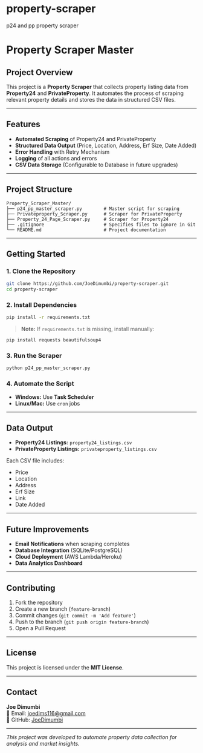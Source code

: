 # property-scraper
p24 and pp property scraper

# Property Scraper Master

## Project Overview

This project is a **Property Scraper** that collects property listing data from **Property24** and **PrivateProperty**. It automates the process of scraping relevant property details and stores the data in structured CSV files.

---

## Features

- **Automated Scraping** of Property24 and PrivateProperty
- **Structured Data Output** (Price, Location, Address, Erf Size, Date Added)
- **Error Handling** with Retry Mechanism
- **Logging** of all actions and errors
- **CSV Data Storage** (Configurable to Database in future upgrades)

---

## Project Structure

```
Property_Scraper_Master/
├── p24_pp_master_scraper.py        # Master script for scraping
├── Privateproperty_Scraper.py      # Scraper for PrivateProperty
├── Property_24_Page_Scraper.py     # Scraper for Property24
├── .gitignore                      # Specifies files to ignore in Git
└── README.md                       # Project documentation
```

---

##  Getting Started

### 1. **Clone the Repository**

```bash
git clone https://github.com/JoeDimumbi/property-scraper.git
cd property-scraper
```

### 2. **Install Dependencies**

```bash
pip install -r requirements.txt
```

> **Note:** If `requirements.txt` is missing, install manually:

```bash
pip install requests beautifulsoup4
```

### 3. **Run the Scraper**

```bash
python p24_pp_master_scraper.py
```

### 4. **Automate the Script**

- **Windows:** Use **Task Scheduler**
- **Linux/Mac:** Use `cron` jobs

---

## Data Output

- **Property24 Listings:** `property24_listings.csv`
- **PrivateProperty Listings:** `privateproperty_listings.csv`

Each CSV file includes:
- Price
- Location
- Address
- Erf Size
- Link
- Date Added

---

## Future Improvements

-  **Email Notifications** when scraping completes
-  **Database Integration** (SQLite/PostgreSQL)
-  **Cloud Deployment** (AWS Lambda/Heroku)
-  **Data Analytics Dashboard**

---

## Contributing

1. Fork the repository
2. Create a new branch (`feature-branch`)
3. Commit changes (`git commit -m 'Add feature'`)
4. Push to the branch (`git push origin feature-branch`)
5. Open a Pull Request

---

## License

This project is licensed under the **MIT License**.

---

## Contact

**Joe Dimumbi**  
📧 Email: [joedims116@gmail.com](mailto:joedims116@gmail.com)  
🔗 GitHub: [JoeDimumbi](https://github.com/JoeDimumbi)

---

_This project was developed to automate property data collection for analysis and market insights._


